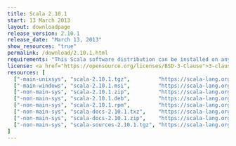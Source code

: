 ```yaml
---
title: Scala 2.10.1
start: 13 March 2013
layout: downloadpage
release_version: 2.10.1
release_date: "March 13, 2013"
show_resources: "true"
permalink: /download/2.10.1.html
requirements: "This Scala software distribution can be installed on any Unix-like or Windows system. It requires the Java runtime version 1.6 or later, which can be downloaded <a href='https://www.java.com/'>here</a>."
license: <a href="https://opensource.org/licenses/BSD-3-Clause">3-clause BSD license</a>
resources: [
  ["-main-unixsys", "scala-2.10.1.tgz",         "https://scala-lang.org/files/archive/scala-2.10.1.tgz",         "Mac OS X, Unix, Cygwin",  "23.9 MB"],
  ["-main-windows", "scala-2.10.1.msi",         "https://scala-lang.org/files/archive/scala-2.10.1.msi",         "Windows (msi installer)", "43.3 MB"],
  ["-non-main-sys", "scala-2.10.1.zip",         "https://scala-lang.org/files/archive/scala-2.10.1.zip",         "Windows",                 "23.9 MB"],
  ["-non-main-sys", "scala-2.10.1.deb",         "https://scala-lang.org/files/archive/scala-2.10.1.deb",         "Debian",                  "21.0 MB"],
  ["-non-main-sys", "scala-2.10.1.rpm",         "https://scala-lang.org/files/archive/scala-2.10.1.rpm",         "RPM package",             "21.0 MB"],
  ["-non-main-sys", "scala-docs-2.10.1.txz",    "https://scala-lang.org/files/archive/scala-docs-2.10.1.txz",    "API docs",                "1.8 MB"],
  ["-non-main-sys", "scala-docs-2.10.1.zip",    "https://scala-lang.org/files/archive/scala-docs-2.10.1.zip",    "API docs",                "21.3 MB"],
  ["-non-main-sys", "scala-sources-2.10.1.tgz", "https://scala-lang.org/files/archive/scala-sources-2.10.1.tgz", "sources",                 "43.2 MB"]
]
---
```


